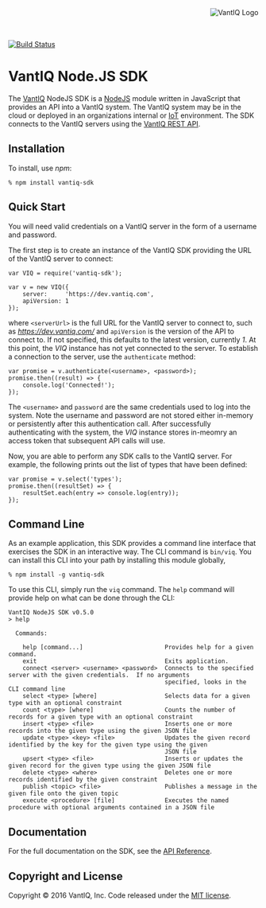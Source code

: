 <div style="height: 50px"><img style="float:right" alt="VantIQ Logo" src="http://vantiq.com/wp-content/uploads/2015/12/vantiq.png"/></div>

[![Build Status](https://travis-ci.com/Vantiq/vantiq-sdk-node.svg?token=jUrpVsQpcEipBxV7WZED&branch=master)](https://travis-ci.com/Vantiq/vantiq-sdk-node)

# VantIQ Node.JS SDK

The [VantIQ](http://www.vantiq.com) NodeJS SDK is a [NodeJS](http://nodejs.org) module written in JavaScript that provides an API into a VantIQ system.  The VantIQ system may be in the cloud or deployed in an organizations internal or [IoT](http://en.wikipedia.org/wiki/Internet_of_Things) environment.  The SDK connects to the VantIQ servers using the [VantIQ REST API](https://dev.vantiq.com/docs/api/developer.html#api-reference-guide).

## Installation

To install, use *npm*:

    % npm install vantiq-sdk

## Quick Start

You will need valid credentials on a VantIQ server in the form of a username and password.

The first step is to create an instance of the VantIQ SDK providing the URL of the VantIQ server to connect:

    var VIQ = require('vantiq-sdk');
    
    var v = new VIQ({ 
        server:     'https://dev.vantiq.com',
        apiVersion: 1
    });

where `<serverUrl>` is the full URL for the VantIQ server to connect to, such as *https://dev.vantiq.com/* and `apiVersion` is the version of the API to connect to.  If not specified, this defaults to the latest version, currently *1*.  At this point, the *VIQ* instance has not yet connected to the server.  To establish a connection to the server, use the `authenticate` method:

    var promise = v.authenticate(<username>, <password>);
    promise.then((result) => {
        console.log('Connected!');
    });

The `<username>` and `password` are the same credentials used to log into the system.  Note the username and password are not stored either in-memory or persistently after this authentication call.  After successfully authenticating with the system, the *VIQ* instance stores in-meomry an access token that subsequent API calls will use.

Now, you are able to perform any SDK calls to the VantIQ server.  For example, the following prints out the list of types that have been defined:

    var promise = v.select('types');
    promise.then((resultSet) => {
        resultSet.each(entry => console.log(entry));
    });

## Command Line

As an example application, this SDK provides a command line interface that exercises the SDK in an interactive way.  The CLI command is `bin/viq`.  You can install this CLI into your path by installing this module globally,

    % npm install -g vantiq-sdk
    
To use this CLI, simply run the `viq` command.  The `help` command will provide help on what can be done through the CLI:

    VantIQ NodeJS SDK v0.5.0
    > help

      Commands:

        help [command...]                       Provides help for a given command.
        exit                                    Exits application.
        connect <server> <username> <password>  Connects to the specified server with the given credentials.  If no arguments
                                                specified, looks in the CLI command line
        select <type> [where]                   Selects data for a given type with an optional constraint
        count <type> [where]                    Counts the number of records for a given type with an optional constraint
        insert <type> <file>                    Inserts one or more records into the given type using the given JSON file
        update <type> <key> <file>              Updates the given record identified by the key for the given type using the given
                                                JSON file
        upsert <type> <file>                    Inserts or updates the given record for the given type using the given JSON file
        delete <type> <where>                   Deletes one or more records identified by the given constraint
        publish <topic> <file>                  Publishes a message in the given file onto the given topic
        execute <procedure> [file]              Executes the named procedure with optional arguments contained in a JSON file

## Documentation

For the full documentation on the SDK, see the [API Reference](./docs/api.md).

## Copyright and License

Copyright &copy; 2016 VantIQ, Inc.  Code released under the [MIT license](./LICENSE).
